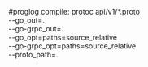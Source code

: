 #proglog
compile:
    protoc api/v1/*.proto \
            --go_out=. \
            --go-grpc_out=. \
            --go_opt=paths=source_relative \
            --go-grpc_opt=paths=source_relative \
            --proto_path=.
